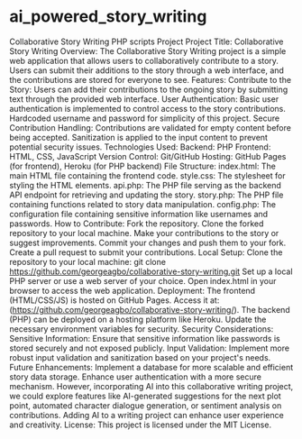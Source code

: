 # ai_powered_story_writing
 Collaborative Story Writing PHP scripts Project
 Project Title: Collaborative Story Writing
Overview:
The Collaborative Story Writing project is a simple web application that allows users to collaboratively contribute to a story. Users can submit their additions to the story through a web interface, and the contributions are stored for everyone to see.
Features:
Contribute to the Story:
Users can add their contributions to the ongoing story by submitting text through the provided web interface.
User Authentication:
Basic user authentication is implemented to control access to the story contributions.
Hardcoded username and password for simplicity of this project.
Secure Contribution Handling:
Contributions are validated for empty content before being accepted.
Sanitization is applied to the input content to prevent potential security issues.
Technologies Used:
Backend: PHP
Frontend: HTML, CSS, JavaScript
Version Control: Git/GitHub
Hosting: GitHub Pages (for frontend), Heroku (for PHP backend)
File Structure:
index.html: The main HTML file containing the frontend code.
style.css: The stylesheet for styling the HTML elements.
api.php: The PHP file serving as the backend API endpoint for retrieving and updating the story.
story.php: The PHP file containing functions related to story data manipulation.
config.php: The configuration file containing sensitive information like usernames and passwords.
How to Contribute:
Fork the repository.
Clone the forked repository to your local machine.
Make your contributions to the story or suggest improvements.
Commit your changes and push them to your fork.
Create a pull request to submit your contributions.
Local Setup:
Clone the repository to your local machine:
git clone https://github.com/georgeagbo/collaborative-story-writing.git
Set up a local PHP server or use a web server of your choice.
Open index.html in your browser to access the web application.
Deployment:
The frontend (HTML/CSS/JS) is hosted on GitHub Pages. Access it at: (https://github.com/georgeagbo/collaborative-story-writing/).
The backend (PHP) can be deployed on a hosting platform like Heroku. Update the necessary environment variables for security.
Security Considerations:
Sensitive Information:
Ensure that sensitive information like passwords is stored securely and not exposed publicly.
Input Validation:
Implement more robust input validation and sanitization based on your project's needs.
Future Enhancements:
Implement a database for more scalable and efficient story data storage. Enhance user authentication with a more secure mechanism. However, incorporating AI into this collaborative writing project, we could explore features like AI-generated suggestions for the next plot point, automated character dialogue generation, or sentiment analysis on contributions. Adding AI to a writing project can enhance user experience and creativity.
License:
This project is licensed under the MIT License.

